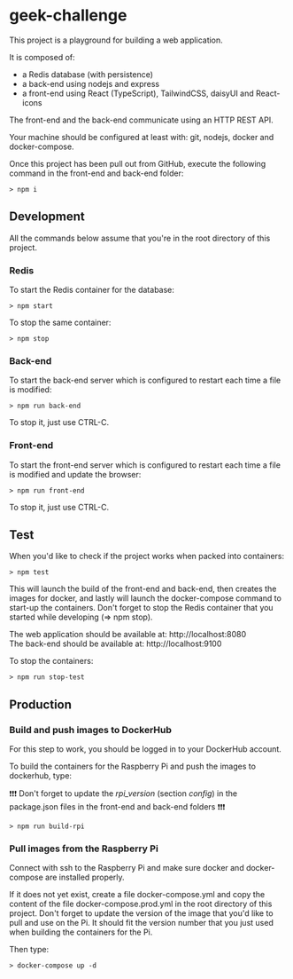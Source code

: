 # geek-challenge

This project is a playground for building a web application.

It is composed of:

-   a Redis database (with persistence)
-   a back-end using nodejs and express
-   a front-end using React (TypeScript), TailwindCSS, daisyUI and React-icons

The front-end and the back-end communicate using an HTTP REST API.

Your machine should be configured at least with: git, nodejs, docker and docker-compose.

Once this project has been pull out from GitHub, execute the following command in the front-end and back-end folder:

```
> npm i
```

## Development

All the commands below assume that you're in the root directory of this project.

### Redis

To start the Redis container for the database:

```
> npm start
```

To stop the same container:

```
> npm stop
```

### Back-end

To start the back-end server which is configured to restart each time a file is modified:

```
> npm run back-end
```

To stop it, just use CTRL-C.

### Front-end

To start the front-end server which is configured to restart each time a file is modified and update the browser:

```
> npm run front-end
```

To stop it, just use CTRL-C.

## Test

When you'd like to check if the project works when packed into containers:

```
> npm test
```

This will launch the build of the front-end and back-end, then creates the images for docker, and lastly will launch the docker-compose command to start-up the containers. Don't forget to stop the Redis container that you started while developing (=> npm stop).

The web application should be available at: http://localhost:8080  
The back-end should be available at: http://localhost:9100

To stop the containers:

```
> npm run stop-test
```

## Production

### Build and push images to DockerHub

For this step to work, you should be logged in to your DockerHub account.

To build the containers for the Raspberry Pi and push the images to dockerhub, type:

:exclamation::exclamation::exclamation: Don't forget to update the _rpi_version_ (section _config_) in the package.json files in the front-end and back-end folders :exclamation::exclamation::exclamation:

```
> npm run build-rpi
```

### Pull images from the Raspberry Pi

Connect with ssh to the Raspberry Pi and make sure docker and docker-compose are installed properly.

If it does not yet exist, create a file docker-compose.yml and copy the content of the file docker-compose.prod.yml in the root directory of this project. Don't forget to update the version of the image that you'd like to pull and use on the Pi. It should fit the version number that you just used when building the containers for the Pi.

Then type:

```
> docker-compose up -d
```
